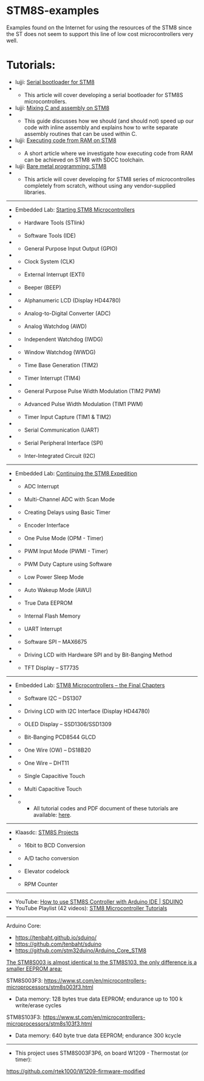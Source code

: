 # STM8S-examples
Examples found on the Internet for using the resources of the STM8 since the ST does not seem to support this line of low cost microcontrollers very well.

# Tutorials:

- lujji: [Serial bootloader for STM8](https://lujji.github.io/blog/serial-bootloader-for-stm8/)
- - This article will cover developing a serial bootloader for STM8S microcontrollers.
- lujji: [Mixing C and assembly on STM8](https://lujji.github.io/blog/mixing-c-and-assembly-on-stm8/)
- - This guide discusses how we should (and should not) speed up our code with inline assembly and explains how to write separate assembly routines that can be used within C.
- lujji: [Executing code from RAM on STM8](https://lujji.github.io/blog/executing-code-from-ram-on-stm8/)
- - A short article where we investigate how executing code from RAM can be achieved on STM8 with SDCC toolchain.
- lujji: [Bare metal programming: STM8](https://lujji.github.io/blog/bare-metal-programming-stm8/)
- - This article will cover developing for STM8 series of microcontrolles completely from scratch, without using any vendor-supplied libraries.

----------

- Embedded Lab: [Starting STM8 Microcontrollers](https://embedded-lab.com/blog/starting-stm8-microcontrollers/)
- - Hardware Tools (STlink)
- - Software Tools (IDE)
- - General Purpose Input Output (GPIO)
- - Clock System (CLK)
- - External Interrupt (EXTI)
- - Beeper (BEEP)
- - Alphanumeric LCD (Display HD44780)
- - Analog-to-Digital Converter (ADC)
- - Analog Watchdog (AWD)
- - Independent Watchdog (IWDG)
- - Window Watchdog (WWDG)
- - Time Base Generation (TIM2)
- - Timer Interrupt (TIM4)
- - General Purpose Pulse Width Modulation (TIM2 PWM)
- - Advanced Pulse Width Modulation (TIM1 PWM)
- - Timer Input Capture (TIM1 & TIM2)
- - Serial Communication (UART)
- - Serial Peripheral Interface (SPI)
- - Inter-Integrated Circuit (I2C)

----------

- Embedded Lab: [Continuing the STM8 Expedition](https://embedded-lab.com/blog/continuing-stm8-microcontroller-expedition/)
- - ADC Interrupt
- - Multi-Channel ADC with Scan Mode
- - Creating Delays using Basic Timer
- - Encoder Interface
- - One Pulse Mode (OPM - Timer)
- - PWM Input Mode (PWMI - Timer)
- - PWM Duty Capture using Software
- - Low Power Sleep Mode
- - Auto Wakeup Mode (AWU)
- - True Data EEPROM
- - Internal Flash Memory
- - UART Interrupt
- - Software SPI – MAX6675
- - Driving LCD with Hardware SPI and by Bit-Banging Method
- - TFT Display – ST7735

----------

- Embedded Lab: [STM8 Microcontrollers – the Final Chapters](https://embedded-lab.com/blog/stm8-microcontrollers-final-chapters/)
- - Software I2C – DS1307
- - Driving LCD with I2C Interface (Display HD44780)
- - OLED Display – SSD1306/SSD1309
- - Bit-Banging PCD8544 GLCD
- - One Wire (OW) – DS18B20
- - One Wire – DHT11
- - Single Capacitive Touch
- - Multi Capacitive Touch
- - - All tutorial codes and PDF document of these tutorials are available: [here](https://libstock.mikroe.com/projects/view/2056/stm8-microcontroller-tutorials).

----------

- Klaasdc: [STM8S Projects](https://sites.google.com/site/klaasdc/stm8s-projects)
- - 16bit to BCD Conversion
- - A/D tacho conversion
- - Elevator codelock
- - RPM Counter

----------

- YouTube: [How to use STM8S Controller with Arduino IDE | SDUINO](https://www.youtube.com/watch?v=8CfD1d4Z_Vk)
- YouTube Playlist (42 videos): [STM8 Microcontroller Tutorials](https://www.youtube.com/playlist?list=PL-EErZRpDPIW2_hgHZEkgHINcSUKQS4LY)

----------

Arduino Core:
- https://tenbaht.github.io/sduino/
- https://github.com/tenbaht/sduino
- https://github.com/stm32duino/Arduino_Core_STM8

[The STM8S003 is almost identical to the STM8S103, the only difference is a smaller EEPROM area:](https://github.com/tenbaht/sduino/issues/90)

STM8S003F3: https://www.st.com/en/microcontrollers-microprocessors/stm8s003f3.html
- Data memory: 128 bytes true data EEPROM; endurance up to 100 k write/erase cycles 

STM8S103F3: https://www.st.com/en/microcontrollers-microprocessors/stm8s103f3.html
- Data memory: 640 byte true data EEPROM; endurance 300 kcycle 

----------------

- This project uses STM8S003F3P6, on board W1209 - Thermostat (or timer):

https://github.com/rtek1000/W1209-firmware-modified

